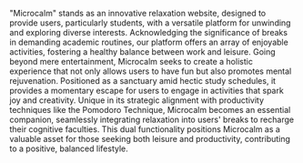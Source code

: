 "Microcalm" stands as an innovative relaxation website, designed to provide users, particularly students, with a versatile platform for unwinding and exploring diverse interests. Acknowledging the significance of breaks in demanding academic routines, our platform offers an array of enjoyable activities, fostering a healthy balance between work and leisure. Going beyond mere entertainment, Microcalm seeks to create a holistic experience that not only allows users to have fun but also promotes mental rejuvenation. Positioned as a sanctuary amid hectic study schedules, it provides a momentary escape for users to engage in activities that spark joy and creativity. Unique in its strategic alignment with productivity techniques like the Pomodoro Technique, Microcalm becomes an essential companion, seamlessly integrating relaxation into users' breaks to recharge their cognitive faculties. This dual functionality positions Microcalm as a valuable asset for those seeking both leisure and productivity, contributing to a positive, balanced lifestyle.

